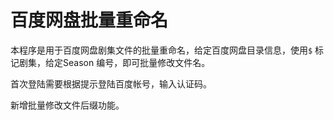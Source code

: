 # 百度网盘批量重命名
本程序是用于百度网盘剧集文件的批量重命名，给定百度网盘目录信息，使用`$` 标记剧集，给定Season 编号，即可批量修改文件名。

首次登陆需要根据提示登陆百度帐号，输入认证码。

新增批量修改文件后缀功能。
